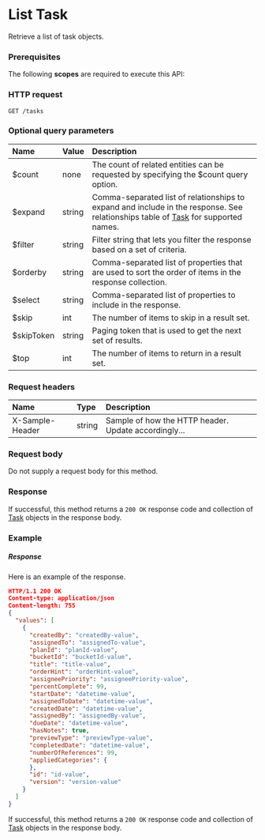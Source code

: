 # List Task

Retrieve a list of task objects.
### Prerequisites
The following **scopes** are required to execute this API: 
### HTTP request
<!-- { "blockType": "ignored" } -->
```http
GET /tasks
```
### Optional query parameters
|Name|Value|Description|
|:---------------|:--------|:-------|
|$count|none|The count of related entities can be requested by specifying the $count query option.|
|$expand|string|Comma-separated list of relationships to expand and include in the response. See relationships table of [Task](../resources/task.md) for supported names. |
|$filter|string|Filter string that lets you filter the response based on a set of criteria.|
|$orderby|string|Comma-separated list of properties that are used to sort the order of items in the response collection.|
|$select|string|Comma-separated list of properties to include in the response.|
|$skip|int|The number of items to skip in a result set.|
|$skipToken|string|Paging token that is used to get the next set of results.|
|$top|int|The number of items to return in a result set.|

### Request headers
| Name       | Type | Description|
|:-----------|:------|:----------|
| X-Sample-Header  | string  | Sample of how the HTTP header. Update accordingly...|

### Request body
Do not supply a request body for this method.
### Response
If successful, this method returns a `200 OK` response code and collection of [Task](../resources/task.md) objects in the response body.
### Example
##### Response
Here is an example of the response.
<!-- {
  "blockType": "response",
  "truncated": false,
  "@odata.type": "tasks"
} -->
```json
HTTP/1.1 200 OK
Content-type: application/json
Content-length: 755
{
  "values": [
    {
      "createdBy": "createdBy-value",
      "assignedTo": "assignedTo-value",
      "planId": "planId-value",
      "bucketId": "bucketId-value",
      "title": "title-value",
      "orderHint": "orderHint-value",
      "assigneePriority": "assigneePriority-value",
      "percentComplete": 99,
      "startDate": "datetime-value",
      "assignedToDate": "datetime-value",
      "createdDate": "datetime-value",
      "assignedBy": "assignedBy-value",
      "dueDate": "datetime-value",
      "hasNotes": true,
      "previewType": "previewType-value",
      "completedDate": "datetime-value",
      "numberOfReferences": 99,
      "appliedCategories": {
      },
      "id": "id-value",
      "version": "version-value"
    }
  ]
}
```
If successful, this method returns a `200 OK` response code and collection of [Task](../resources/task.md) objects in the response body.

<!-- uuid: a3f8a4b0-f40f-40e4-bbda-87eabaf023bf
2015-10-16 09:35:04 UTC -->
<!-- {
  "type": "#page.annotation",
  "description": "List Task",
  "keywords": "",
  "section": "documentation",
  "tocPath": ""
}-->